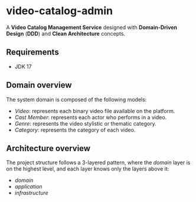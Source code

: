 # video-catalog-admin
A **Video Catalog Management Service** designed with **Domain-Driven Design** (**DDD**) and **Clean Architecture** concepts.

## Requirements
- JDK 17

## Domain overview
The system domain is composed of the following models:
- _Video_: represents each binary video file available on the platform.
- _Cast Member_: represents each actor who performs in a video.
- _Genre_: represents the video stylistic or thematic category.
- _Category_: represents the category of each video.
 
## Architecture overview
The project structure follows a 3-layered pattern, where the _domain_ layer is on the highest level, and each layer knows only the layers above it:
- _domain_
- _application_
- _infrastructure_
